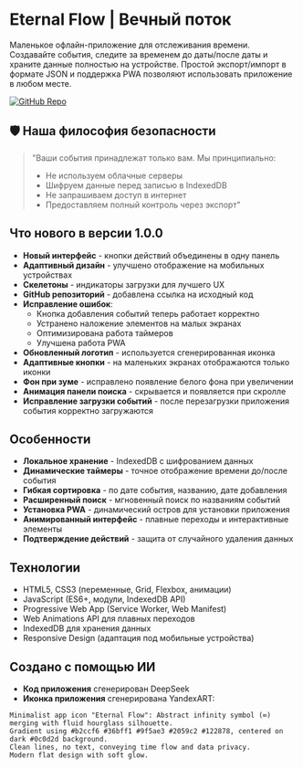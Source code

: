 # Eternal Flow | Вечный поток

Маленькое офлайн-приложение для отслеживания времени. Создавайте события, следите за временем до даты/после даты и храните данные полностью на устройстве. Простой экспорт/импорт в формате JSON и поддержка PWA позволяют использовать приложение в любом месте.

[![GitHub Repo](https://img.shields.io/badge/GitHub-Repository-blue?style=flat-square&logo=github)](https://github.com/dituals758/EternalFlow)

## 🛡️ Наша философия безопасности
> "Ваши события принадлежат только вам. Мы принципиально:  
> - Не используем облачные серверы  
> - Шифруем данные перед записью в IndexedDB  
> - Не запрашиваем доступ в интернет  
> - Предоставляем полный контроль через экспорт"

## Что нового в версии 1.0.0

- **Новый интерфейс** - кнопки действий объединены в одну панель
- **Адаптивный дизайн** - улучшено отображение на мобильных устройствах
- **Скелетоны** - индикаторы загрузки для лучшего UX
- **GitHub репозиторий** - добавлена ссылка на исходный код
- **Исправление ошибок**:
  - Кнопка добавления событий теперь работает корректно
  - Устранено наложение элементов на малых экранах
  - Оптимизирована работа таймеров
  - Улучшена работа PWA
- **Обновленный логотип** - используется сгенерированная иконка
- **Адаптивные кнопки** - на маленьких экранах отображаются только иконки
- **Фон при зуме** - исправлено появление белого фона при увеличении
- **Анимация панели поиска** - скрывается и появляется при скролле
- **Исправление загрузки событий** - после перезагрузки приложения события корректно загружаются

## Особенности

- **Локальное хранение** - IndexedDB с шифрованием данных
- **Динамические таймеры** - точное отображение времени до/после события
- **Гибкая сортировка** - по дате события, названию, дате добавления
- **Расширенный поиск** - мгновенный поиск по названиям событий
- **Установка PWA** - динамический остров для установки приложения
- **Анимированный интерфейс** - плавные переходы и интерактивные элементы
- **Подтверждение действий** - защита от случайного удаления данных

## Технологии

- HTML5, CSS3 (переменные, Grid, Flexbox, анимации)
- JavaScript (ES6+, модули, IndexedDB API)
- Progressive Web App (Service Worker, Web Manifest)
- Web Animations API для плавных переходов
- IndexedDB для хранения данных
- Responsive Design (адаптация под мобильные устройства)

## Создано с помощью ИИ

- **Код приложения** сгенерирован DeepSeek
- **Иконка приложения** сгенерирована YandexART:

```prompt
Minimalist app icon "Eternal Flow": Abstract infinity symbol (∞) merging with fluid hourglass silhouette.
Gradient using #b2ccf6 #36bff1 #9f5ae3 #2059c2 #122878, centered on dark #0c0d2d background.
Clean lines, no text, conveying time flow and data privacy.
Modern flat design with soft glow.
